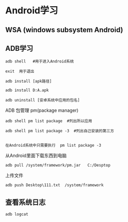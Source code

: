 # Android学习





## WSA (windows subsystem Android)





## ADB学习

```
adb shell   #用于进入Android系统
```

```
exit  用于退出
```

```
adb install [apk路径]

adb install D:A.apk    

adb uninstall [安卓系统中应用的包名]
```



ADB 包管理 pm(package manager)

```
adb shell pm list package  #列出所以应用

adb shell pm list package -3  #列出自己安装的第三方


在Android系统中只需要执行  pm list package -3 

```

从Android里面下载东西到电脑

```
adb pull /system/framework/pm.jar   C:/Desptop
```

上传文件

```
adb push Desktop\111.txt  /system/framework
```



## 查看系统日志

```
adb logcat
```

